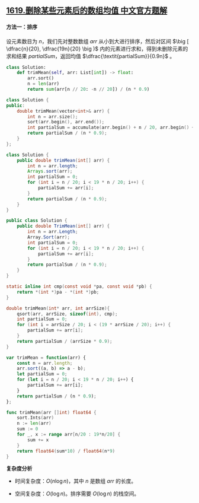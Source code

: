 ## [1619.删除某些元素后的数组均值 中文官方题解](https://leetcode.cn/problems/mean-of-array-after-removing-some-elements/solutions/100000/shan-chu-mou-xie-yuan-su-hou-de-shu-zu-j-8r8c)

#### 方法一：排序

设元素数目为 $n$，我们先对整数数组 $\textit{arr}$ 从小到大进行排序，然后对区间 $\big [ \dfrac{n}{20}, \dfrac{19n}{20} \big )$ 内的元素进行求和，得到未删除元素的求和结果 $\textit{partialSum}$，返回均值 $\dfrac{\textit{partialSum}}{0.9n}$ 。

```Python [sol1-Python3]
class Solution:
    def trimMean(self, arr: List[int]) -> float:
        arr.sort()
        n = len(arr)
        return sum(arr[n // 20: -n // 20]) / (n * 0.9)
```

```C++ [sol1-C++]
class Solution {
public:
    double trimMean(vector<int>& arr) {
        int n = arr.size();
        sort(arr.begin(), arr.end());
        int partialSum = accumulate(arr.begin() + n / 20, arr.begin() + (19 * n / 20), 0);
        return partialSum / (n * 0.9);
    }
};
```

```Java [sol1-Java]
class Solution {
    public double trimMean(int[] arr) {
        int n = arr.length;
        Arrays.sort(arr);
        int partialSum = 0;
        for (int i = n / 20; i < 19 * n / 20; i++) {
            partialSum += arr[i];
        }
        return partialSum / (n * 0.9);
    }
}
```

```C# [sol1-C#]
public class Solution {
    public double TrimMean(int[] arr) {
        int n = arr.Length;
        Array.Sort(arr);
        int partialSum = 0;
        for (int i = n / 20; i < 19 * n / 20; i++) {
            partialSum += arr[i];
        }
        return partialSum / (n * 0.9);
    }
}
```

```C [sol1-C]
static inline int cmp(const void *pa, const void *pb) {
    return *(int *)pa - *(int *)pb;
}

double trimMean(int* arr, int arrSize){
    qsort(arr, arrSize, sizeof(int), cmp);
    int partialSum = 0;
    for (int i = arrSize / 20; i < (19 * arrSize / 20); i++) {
        partialSum += arr[i];
    }
    return partialSum / (arrSize * 0.9);
}
```

```JavaScript [sol1-JavaScript]
var trimMean = function(arr) {
    const n = arr.length;
    arr.sort((a, b) => a - b);
    let partialSum = 0;
    for (let i = n / 20; i < 19 * n / 20; i++) {
        partialSum += arr[i];
    }
    return partialSum / (n * 0.9);
};
```

```go [sol1-Golang]
func trimMean(arr []int) float64 {
    sort.Ints(arr)
    n := len(arr)
    sum := 0
    for _, x := range arr[n/20 : 19*n/20] {
        sum += x
    }
    return float64(sum*10) / float64(n*9)
}
```

**复杂度分析**

+ 时间复杂度：$O(n \log n)$，其中 $n$ 是数组 $\textit{arr}$ 的长度。

+ 空间复杂度：$O(\log n)$。排序需要 $O(\log n)$ 的栈空间。